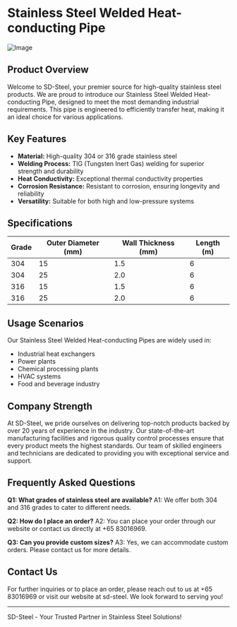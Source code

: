 # Stainless Steel Welded Heat-conducting Pipe

![Image](https://github.com/user-attachments/assets/2567258e-e124-4816-932d-1809bd27ef0b)

## Product Overview

Welcome to SD-Steel, your premier source for high-quality stainless steel products. We are proud to introduce our Stainless Steel Welded Heat-conducting Pipe, designed to meet the most demanding industrial requirements. This pipe is engineered to efficiently transfer heat, making it an ideal choice for various applications.

## Key Features

- **Material:** High-quality 304 or 316 grade stainless steel
- **Welding Process:** TIG (Tungsten Inert Gas) welding for superior strength and durability
- **Heat Conductivity:** Exceptional thermal conductivity properties
- **Corrosion Resistance:** Resistant to corrosion, ensuring longevity and reliability
- **Versatility:** Suitable for both high and low-pressure systems

## Specifications

| Grade | Outer Diameter (mm) | Wall Thickness (mm) | Length (m) |
|-------|----------------------|---------------------|------------|
| 304   | 15                   | 1.5                 | 6          |
| 304   | 25                   | 2.0                 | 6          |
| 316   | 15                   | 1.5                 | 6          |
| 316   | 25                   | 2.0                 | 6          |

## Usage Scenarios

Our Stainless Steel Welded Heat-conducting Pipes are widely used in:

- Industrial heat exchangers
- Power plants
- Chemical processing plants
- HVAC systems
- Food and beverage industry

## Company Strength

At SD-Steel, we pride ourselves on delivering top-notch products backed by over 20 years of experience in the industry. Our state-of-the-art manufacturing facilities and rigorous quality control processes ensure that every product meets the highest standards. Our team of skilled engineers and technicians are dedicated to providing you with exceptional service and support.

## Frequently Asked Questions

**Q1: What grades of stainless steel are available?**
A1: We offer both 304 and 316 grades to cater to different needs.

**Q2: How do I place an order?**
A2: You can place your order through our website or contact us directly at +65 83016969.

**Q3: Can you provide custom sizes?**
A3: Yes, we can accommodate custom orders. Please contact us for more details.

## Contact Us

For further inquiries or to place an order, please reach out to us at +65 83016969 or visit our website at  sd-steel. We look forward to serving you!

---

SD-Steel - Your Trusted Partner in Stainless Steel Solutions!